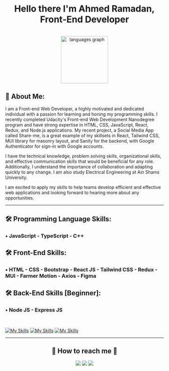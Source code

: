 <h1 align="center"> Hello there I'm Ahmed Ramadan, Front-End Developer </h1>

<br>

<div align="center">
  <img src="https://github-readme-stats.vercel.app/api/top-langs?locale=en&hide_title=false&layout=compact&card_width=320&langs_count=5&theme=dracula&hide_border=false&username=ahmed-abohmaid" height="150" alt="languages graph"  />
</div>

## 🚀 About Me:

I am a Front-end Web Developer, a highly motivated and dedicated individual with a passion for learning and honing my programming skills. I recently completed Udacity's Front-end Web Development Nanodegree program and have strong expertise in HTML, CSS, JavaScript, React, Redux, and Node.js applications. My recent project, a Social Media App called Share-me, is a great example of my skillsets in React, Tailwind CSS, MUI library for masonry layout, and Sanity for the backend, with Google Authenticator for sign-in with Google accounts. 

I have the technical knowledge, problem solving skills, organizational skills, and effective communication skills that would be beneficial for any role. Additionally, I understand the importance of collaboration and adapting quickly to any change. I am also study Electrical Engineering at Ain Shams University.

I am excited to apply my skills to help teams develop efficient and effective web applications and looking forward to hearing more about any opportunities.

<hr>

## 🛠 Programming Language Skills:

### • JavaScript - TypeScript - C++

## 🛠 Front-End Skills:

### • HTML - CSS - Bootstrap - React JS - Tailwind CSS - Redux - MUI - Farmer Motion - Axios - Figma

## 🛠 Back-End Skills [Beginner]:

### • Node JS - Express JS

<br>

[![My Skills](https://skillicons.dev/icons?i=js,ts,cpp)](https://skillicons.dev)
[![My Skills](https://skillicons.dev/icons?i=html,css,bootstrap,react,tailwind,redux,mui,figma&perline=10)](https://skillicons.dev)
[![My Skills](https://skillicons.dev/icons?i=nodejs,express,&perline=10)](https://skillicons.dev)

---

<h2 align="center">🔗 How to reach me 🔗</h2>
  
<p align="center">
    <a href="mailto:ahmedmedo.am121212@gmail.com"><img src="https://img.shields.io/badge/-Gmail-D14836?style=for-the-badge&logo=Gmail&logoColor=white"></img></a>
    <a href="https://linkedin.com/in/ahmed-abohmaid"alt="Linkedin"><img src="https://img.shields.io/badge/LinkedIn-0077B5?style=for-the-badge&logo=linkedin&logoColor=white"></a>
    <a href="https://twitter.com/ahmed_abohmaid" alt="Twitter"><img src="https://img.shields.io/badge/twitter-1DA1F2?style=for-the-badge&logo=twitter&logoColor=white"></a>
</p>

